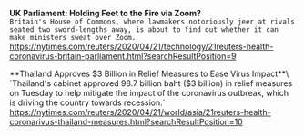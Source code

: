 **UK Parliament: Holding Feet to the Fire via Zoom?**\
`Britain's House of Commons, where lawmakers notoriously jeer at rivals seated two sword-lengths away, is about to find out whether it can make ministers sweat over Zoom.`\
https://nytimes.com/reuters/2020/04/21/technology/21reuters-health-coronavirus-britain-parliament.html?searchResultPosition=9

**Thailand Approves $3 Billion in Relief Measures to Ease Virus Impact**\
`Thailand's cabinet approved 98.7 billion baht ($3 billion) in relief measures on Tuesday to help mitigate the impact of the coronavirus outbreak, which is driving the country towards recession.`\
https://nytimes.com/reuters/2020/04/21/world/asia/21reuters-health-coronarivus-thailand-measures.html?searchResultPosition=10

